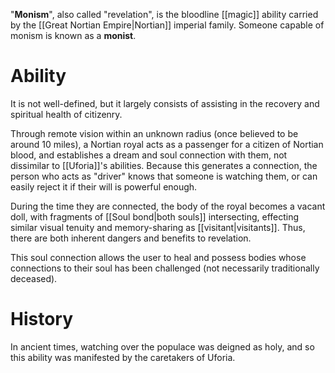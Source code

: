"**Monism**", also called "revelation", is the bloodline [[magic]] ability carried by the [[Great Nortian Empire|Nortian]] imperial family. Someone capable of monism is known as a **monist**.

# Ability
It is not well-defined, but it largely consists of assisting in the recovery and spiritual health of citizenry. 

Through remote vision within an unknown radius (once believed to be around 10 miles), a Nortian royal acts as a passenger for a citizen of Nortian blood, and establishes a dream and soul connection with them, not dissimilar to [[Uforia]]'s abilities. Because this generates a connection, the person who acts as "driver" knows that someone is watching them, or can easily reject it if their will is powerful enough.

During the time they are connected, the body of the royal becomes a vacant doll, with fragments of [[Soul bond|both souls]] intersecting, effecting similar visual tenuity and memory-sharing as [[visitant|visitants]]. Thus, there are both inherent dangers and benefits to revelation.

This soul connection allows the user to heal and possess bodies whose connections to their soul has been challenged (not necessarily traditionally deceased). 

# History
In ancient times, watching over the populace was deigned as holy, and so this ability was manifested by the caretakers of Uforia.

